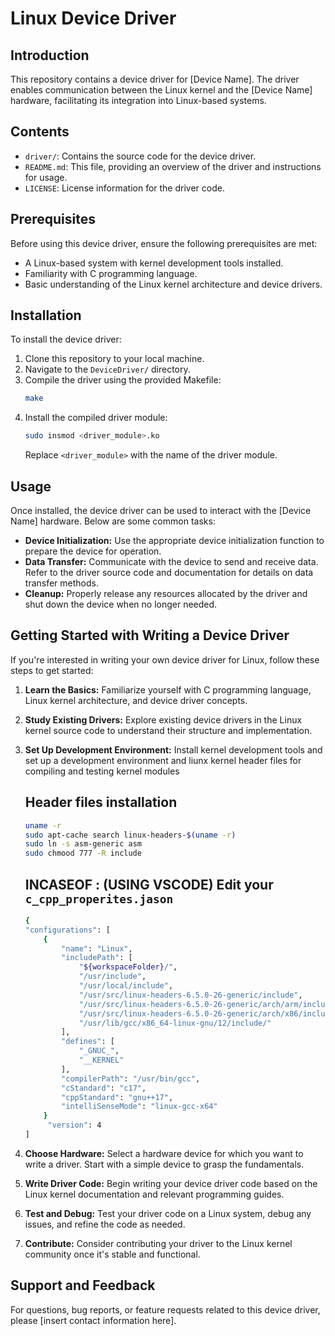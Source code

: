 # Linux Device Driver

## Introduction
This repository contains a device driver for [Device Name]. The driver enables communication between the Linux kernel and the [Device Name] hardware, facilitating its integration into Linux-based systems.

## Contents
- `driver/`: Contains the source code for the device driver.
- `README.md`: This file, providing an overview of the driver and instructions for usage.
- `LICENSE`: License information for the driver code.

## Prerequisites
Before using this device driver, ensure the following prerequisites are met:
- A Linux-based system with kernel development tools installed.
- Familiarity with C programming language.
- Basic understanding of the Linux kernel architecture and device drivers.

## Installation
To install the device driver:
1. Clone this repository to your local machine.
2. Navigate to the `DeviceDriver/` directory.
3. Compile the driver using the provided Makefile:
    ```bash
    make
    ```
4. Install the compiled driver module:
    ```bash
    sudo insmod <driver_module>.ko
    ```
   Replace `<driver_module>` with the name of the driver module.

## Usage
Once installed, the device driver can be used to interact with the [Device Name] hardware. Below are some common tasks:

- **Device Initialization:** Use the appropriate device initialization function to prepare the device for operation.
- **Data Transfer:** Communicate with the device to send and receive data. Refer to the driver source code and documentation for details on data transfer methods.
- **Cleanup:** Properly release any resources allocated by the driver and shut down the device when no longer needed.

## Getting Started with Writing a Device Driver
If you're interested in writing your own device driver for Linux, follow these steps to get started:

1. **Learn the Basics:** Familiarize yourself with C programming language, Linux kernel architecture, and device driver concepts.
2. **Study Existing Drivers:** Explore existing device drivers in the Linux kernel source code to understand their structure and implementation.
3. **Set Up Development Environment:** Install kernel development tools and set up a development environment and liunx kernel header files for compiling and testing  kernel modules 
    ## Header files installation 
    ```bash
    uname -r
    sudo apt-cache search linux-headers-$(uname -r) 
    sudo ln -s asm-generic asm
    sudo chmood 777 -R include
    ```
    ## INCASEOF : (USING VSCODE) Edit your `c_cpp_properites.jason`
    ```bash
    {
    "configurations": [
        {
            "name": "Linux",
            "includePath": [
                "${workspaceFolder}/",
                "/usr/include",
                "/usr/local/include",
                "/usr/src/linux-headers-6.5.0-26-generic/include",
                "/usr/src/linux-headers-6.5.0-26-generic/arch/arm/include/",
                "/usr/src/linux-headers-6.5.0-26-generic/arch/x86/include/generated",
                "/usr/lib/gcc/x86_64-linux-gnu/12/include/"
            ],
            "defines": [
                "_GNUC_",
                "__KERNEL"
            ],
            "compilerPath": "/usr/bin/gcc",
            "cStandard": "c17",
            "cppStandard": "gnu++17",
            "intelliSenseMode": "linux-gcc-x64"
        }
         "version": 4
    ]
    ```

4. **Choose Hardware:** Select a hardware device for which you want to write a driver. Start with a simple device to grasp the fundamentals.
5. **Write Driver Code:** Begin writing your device driver code based on the Linux kernel documentation and relevant programming guides.
6. **Test and Debug:** Test your driver code on a Linux system, debug any issues, and refine the code as needed.
7. **Contribute:** Consider contributing your driver to the Linux kernel community once it's stable and functional.

## Support and Feedback
For questions, bug reports, or feature requests related to this device driver, please [insert contact information here].

